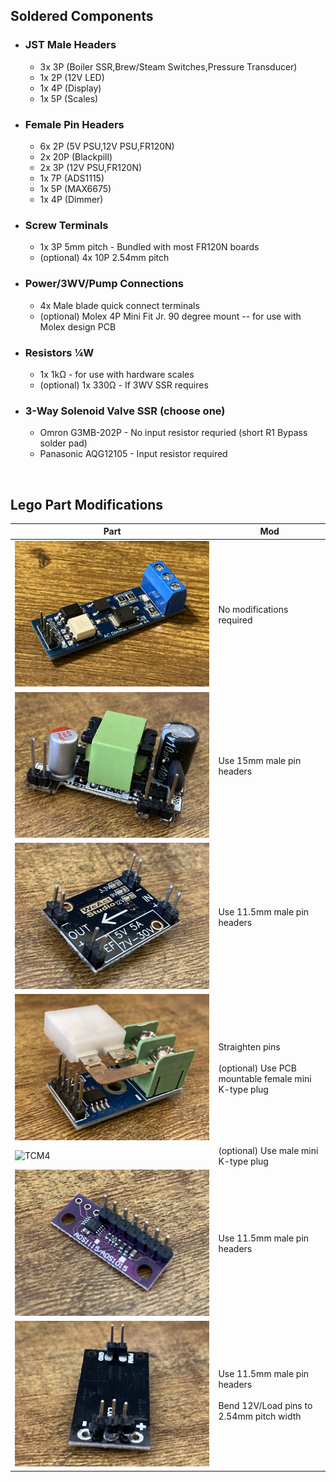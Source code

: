 ## Soldered Components

- ### JST Male Headers
    - 3x 3P (Boiler SSR,Brew/Steam Switches,Pressure Transducer)
    - 1x 2P (12V LED)
    - 1x 4P (Display)
    - 1x 5P (Scales)
- ### Female Pin Headers
    - 6x 2P (5V PSU,12V PSU,FR120N)
    - 2x 20P (Blackpill)
    - 2x 3P (12V PSU,FR120N)
    - 1x 7P (ADS1115)
    - 1x 5P (MAX6675)
    - 1x 4P (Dimmer)
- ### Screw Terminals
    - 1x 3P 5mm pitch - Bundled with most FR120N boards
    - (optional) 4x 10P 2.54mm pitch
- ### Power/3WV/Pump Connections
    - 4x Male blade quick connect terminals
    - (optional) Molex 4P Mini Fit Jr. 90 degree mount -- for use with Molex design PCB
- ### Resistors ¼W
    - 1x 1kΩ - for use with hardware scales
    - (optional) 1x 330Ω - If 3WV SSR requires
- ### 3-Way Solenoid Valve SSR (choose one)
    - Omron G3MB-202P - No input resistor requried (short R1 Bypass solder pad)
    - Panasonic AQG12105 - Input resistor required

<br>

## Lego Part Modifications
Part|Mod
---|---
![Dimmer](/Parts/Images/DIMMER.JPG "Dimmer")|No modifications required
![12V PSU](/Parts/Images/12VPSU.JPG "12V PSU")|Use 15mm male pin headers
![5V PSU](/Parts/Images/5VPSU.JPG "5V PSU")|Use 11.5mm male pin headers
![MAX6675](/Parts/Images/MAX6675.JPG "MAX6675")|Straighten pins<br><br>(optional) Use PCB mountable female mini K-type plug
![TCM4](/Parts/Images/TCM4.JPG "TC Sensor - M4")|(optional) Use male mini K-type plug
![ADS1115](/Parts/Images/ADS1115.JPG "ADS1115")|Use 11.5mm male pin headers
![FR120N](/Parts/Images/FR120N.JPG "FR120N")| Use 11.5mm male pin headers<br><br>Bend 12V/Load pins to 2.54mm pitch width